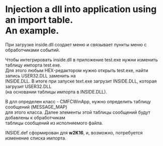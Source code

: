 Injection a dll into application using an import table.  
An example.
===================================================================

При загрузке inside.dll создает меню и связывает пункты меню с обработчиками событий.

Чтобы интегрировать inside.dll в приложение test.exe нужни изменить таблицу импорта test.exe.  
Для этого любым HEX-редактором нужно открыть test.exe, найти запись USER32.DLL  заменить на  
INSIDE.DLL. В итоге при запуске text.exe загрузит INSIDE.DLL, которая загрузит USER32.DLL  
(на основании таблицы импорта в INSIDE.DLL).  

В длл определен класс - CMFCWinApp, нужно определить таблицу сообщений (MESSAGE_MAP)  
для этого класса. Далее элементы этой таблицы сообщений будут добавлены к обработчикам  
таблицы сообщений из исполняемого файла.  

INSIDE.def сформирован для **w2K16**, и, возможно, потребуется изменение списка импорта.

